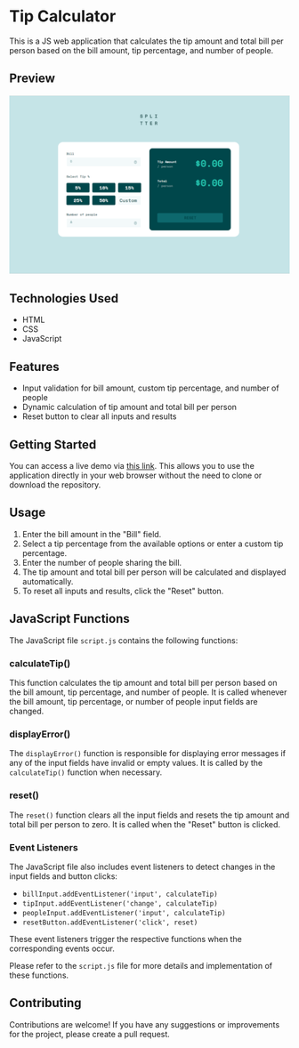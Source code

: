 # Tip Calculator 
This is a JS web application that calculates the tip amount and total bill per person based on the bill amount, tip percentage, and number of people.

## Preview

![Desktop preview](preview_screenshort_desktop.png)

## Technologies Used

- HTML
- CSS
- JavaScript

## Features

- Input validation for bill amount, custom tip percentage, and number of people
- Dynamic calculation of tip amount and total bill per person
- Reset button to clear all inputs and results

## Getting Started

You can access a live demo via [this link](https://kgogina.github.io/tip_calculator/). 
This allows you to use the application directly in your web browser without the need to clone or download the repository.

## Usage
1. Enter the bill amount in the "Bill" field.
2. Select a tip percentage from the available options or enter a custom tip percentage.
3. Enter the number of people sharing the bill.
4. The tip amount and total bill per person will be calculated and displayed automatically.
5. To reset all inputs and results, click the "Reset" button.

## JavaScript Functions

The JavaScript file `script.js` contains the following functions:

### calculateTip()

This function calculates the tip amount and total bill per person based on the bill amount, tip percentage, and number of people. It is called whenever the bill amount, tip percentage, or number of people input fields are changed.

### displayError()

The `displayError()` function is responsible for displaying error messages if any of the input fields have invalid or empty values. It is called by the `calculateTip()` function when necessary.

### reset()

The `reset()` function clears all the input fields and resets the tip amount and total bill per person to zero. It is called when the "Reset" button is clicked.

### Event Listeners

The JavaScript file also includes event listeners to detect changes in the input fields and button clicks:

- `billInput.addEventListener('input', calculateTip)`
- `tipInput.addEventListener('change', calculateTip)`
- `peopleInput.addEventListener('input', calculateTip)`
- `resetButton.addEventListener('click', reset)`

These event listeners trigger the respective functions when the corresponding events occur.

Please refer to the `script.js` file for more details and implementation of these functions.


## Contributing
Contributions are welcome! If you have any suggestions or improvements for the project, please create a pull request.
